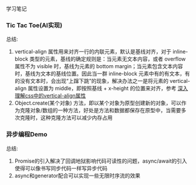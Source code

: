 学习笔记

### Tic Tac Toe(AI实现)

总结:

1. vertical-align 属性用来对齐一行的内联元素，默认是基线对齐，对于 inline-block 类型的元素，基线的确定规则是：当元素无文本内容，或者 overflow 属性不为 visible 时，基线为元素的 bottom margin；当元素包含文本内容时，基线为文本的基线位置。因此当一群 inline-block 元素中有的有文本，有的没有文本时，会出现“上蹿下跳”的现象，解决办法之一是将元素的 vertical-align 属性设置为 middle，即按照基线 + x-height 的位置来对齐，参考 [深入理解css中的vertical-align属性](https://www.cnblogs.com/starof/p/4512284.html)
2. Object.create(某个对象) 方法，即以某个对象为原型创建新的对象，可以作为克隆对象/数组的一种方法，好处是方法和数据都保存在原型中，当需要多次克隆时，这种克隆方法可以减少内存占用

### 异步编程Demo

总结:

1. Promise的引入解决了回调地狱影响代码可读性的问题，async/await的引入使得可以像书写同步代码一样写异步代码
2. async和generator配合可以实现一些无限时序流的效果